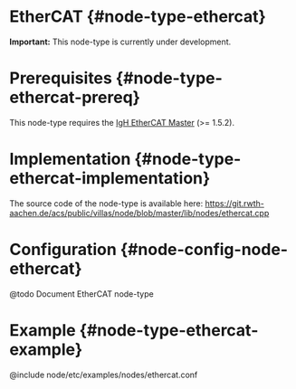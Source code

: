 # EtherCAT {#node-type-ethercat}

**Important:** This node-type is currently under development.

# Prerequisites {#node-type-ethercat-prereq}

This node-type requires the [IgH EtherCAT Master](http://etherlab.org) (>= 1.5.2).

# Implementation {#node-type-ethercat-implementation}

The source code of the node-type is available here:
https://git.rwth-aachen.de/acs/public/villas/node/blob/master/lib/nodes/ethercat.cpp

# Configuration {#node-config-node-ethercat}

@todo Document EtherCAT node-type

# Example {#node-type-ethercat-example}

@include node/etc/examples/nodes/ethercat.conf
